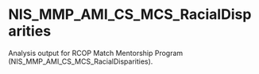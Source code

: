 # NIS_MMP_AMI_CS_MCS_RacialDisparities
Analysis output for RCOP Match Mentorship Program (NIS_MMP_AMI_CS_MCS_RacialDisparities).
